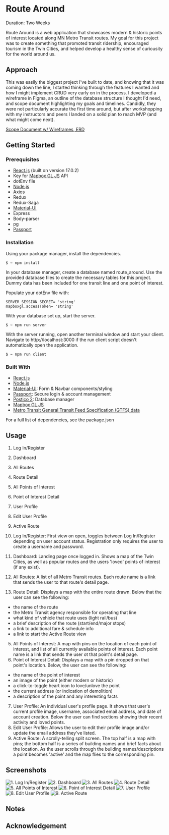 # Route Around

Duration: Two Weeks

Route Around is a web application that showcases modern & historic points of interest located along MN Metro Transit routes. My goal for this project was to create something that promoted transit ridership, encouraged tourism in the Twin Cities, and helped develop a healthy sense of curiousity for the world around us. 

## Approach

This was easily the biggest project I've built to date, and knowing that it was coming down the line, I started thinking through the features I wanted and how I might implement CRUD very early on in the process. I developed a wireframe in Figma, an outline of the database structure I thought I'd need, and scope document highlighting my goals and timelines. Candidly, they were not particularly accurate the first time around, but after workshopping with my instructors and peers I landed on a solid plan to reach MVP (and what might come next).

[Scope Document w/ Wireframes, ERD](https://docs.google.com/document/d/1XGXvDvByzFVY3iMQnAQt6xVA3N8h_I7nvBNPS5x4HhM/edit?usp=sharing)

## Getting Started

### Prerequisites
- [React.js](https://beta.reactjs.org/) (built on version 17.0.2)
- Key for [Mapbox GL JS](https://docs.mapbox.com/mapbox-gl-js/guides/) API
- dotEnv file
- [Node.js](https://nodejs.org/en/docs/)
- Axios
- Redux
- Redux-Saga
- [Material-UI](https://mui.com/)
- Express
- Body-parser
- pg
- [Passport](https://www.passportjs.org/)


### Installation

Using your package manager, install the dependencies.
```
$ ~ npm install
```

In your database manager, create a database named route_around. Use the provided database files to create the necessary tables for this project. Dummy data has been included for one transit line and one point of interest.

Populate your dotEnv file with:
```
SERVER_SESSION_SECRET= 'string' 
mapboxgl.accessToken= 'string'
```

With your database set up, start the server.
```
$ ~ npm run server
```

With the server running, open another terminal window and start your client. Navigate to http://localhost:3000 if the run client script doesn't automatically open the application.
```
$ ~ npm run client
```

### Built With

- [React.js](https://beta.reactjs.org/)
- [Node.js](https://nodejs.org/en/docs/)
- [Material-UI](https://mui.com/): Form & Navbar components/styling
- [Passport](https://www.passportjs.org/): Secure login & account management
- [Postico 2](https://eggerapps.at/postico2/): Database manager 
- [Mapbox GL JS](https://docs.mapbox.com/mapbox-gl-js/guides/)
- [Metro Transit General Transit Feed Specification (GTFS) data](https://svc.metrotransit.org/index.html)

For a full list of dependencies, see the package.json

## Usage

1. Log In/Register
2. Dashboard
3. All Routes
4. Route Detail
5. All Points of Interest
6. Point of Interest Detail
7. User Profile
8. Edit User Profile
9. Active Route


1. Log In/Register: First view on open, toggles between Log In/Register depending on user account status. Registration only requires the user to create a username and password.
2. Dashboard: Landing page once logged in. Shows a map of the Twin Cities, as well as popular routes and the users 'loved' points of interest (if any exist).
3. All Routes: A list of all Metro Transit routes. Each route name is a link that sends the user to that route's detail page.
4. Route Detail: Displays a map with the entire route drawn. Below that the user can see the following:
- the name of the route
- the Metro Transit agency responsible for operating that line
- what kind of vehicle that route uses (light rail/bus)
- a brief description of the route (start/end/major stops)
- a link to additional fare & schedule info
- a link to start the Active Route view
5. All Points of Interest: A map with pins on the location of each point of interest, and list of all currently available points of interest. Each point name is a link that sends the user ot that point's detail page.
6. Point of Interest Detail: Displays a map with a pin dropped on that point's location. Below, the user can see the following:
- the name of the point of interest
- an image of the point (either modern or historic)
- a click-to-toggle heart icon to love/unlove the point
- the current address (or indication of demolition)
- a description of the point and any interesting facts
7. User Profile: An individual user's profile page. It shows that user's current profile image, username, associated email address, and date of account creation. Below the user can find sections showing their recent activity and loved points.
8. Edit User Profile: Allows the user to edit their profile image and/or update the email address they've listed.
9. Active Route: A scrolly-telling split screen. The top half is a map with pins; the bottom half is a series of building names and brief facts about the location. As the user scrolls through the building names/descriptions a point becomes 'active' and the map flies to the corresponding pin. 

## Screenshots
![1. Log In/Register](public/images/1Login.png)
![2. Dashboard](public/images/2Dashboard.png)
![3. All Routes](public/images/3AllRoutes.png)
![4. Route Detail](public/images/4RouteDetail.png)
![5. All Points of Interest](public/images/5AllPOI.png)
![6. Point of Interest Detail](public/images/6PointDetail.png)
![7. User Profile](public/images/7UserProfile.png)
![8. Edit User Profile](public/images/8EditProfile.png)
![9. Active Route](public/images/9ActiveRoute.gif)

## Notes



## Acknowledgement


